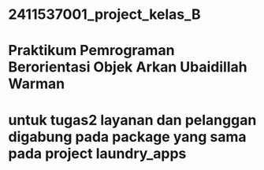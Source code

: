 # 2411537001_project_kelas_B
# Praktikum Pemrograman Berorientasi Objek Arkan Ubaidillah Warman
# untuk tugas2 layanan dan pelanggan digabung pada package yang sama pada project laundry_apps
